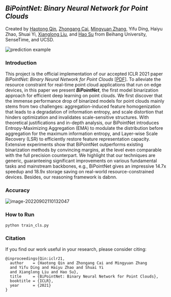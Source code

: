 ## *BiPointNet: Binary Neural Network for Point Clouds*

Created by [Haotong Qin](https://htqin.github.io/), [Zhongang Cai](https://scholar.google.com/citations?user=WrDKqIAAAAAJ&hl=en), [Mingyuan Zhang](https://scholar.google.com/citations?user=2QLD4fAAAAAJ&hl=en), Yifu Ding, Haiyu Zhao, Shuai Yi, [Xianglong Liu](http://sites.nlsde.buaa.edu.cn/~xlliu/), and [Hao Su](https://cseweb.ucsd.edu/~haosu/) from Beihang University, SenseTime, and UCSD.

![prediction example](https://htqin.github.io/Imgs/ICLR/overview_v1.png)

### Introduction

This project is the official implementation of our accepted ICLR 2021 paper *BiPointNet: Binary Neural Network for Point Clouds* [[PDF]( https://openreview.net/forum?id=9QLRCVysdlO)]. To alleviate the resource constraint for real-time point cloud applications that run on edge devices, in this paper we present ***BiPointNet***, the first model binarization approach for efficient deep learning on point clouds. We first discover that the immense performance drop of binarized models for point clouds mainly stems from two challenges: aggregation-induced feature homogenization that leads to a degradation of information entropy, and scale distortion that hinders optimization and invalidates scale-sensitive structures. With theoretical justifications and in-depth analysis, our BiPointNet introduces Entropy-Maximizing Aggregation (EMA) to modulate the distribution before aggregation for the maximum information entropy, and Layer-wise Scale Recovery (LSR) to efficiently restore feature representation capacity. Extensive experiments show that BiPointNet outperforms existing binarization methods by convincing margins, at the level even comparable with the full precision counterpart. We highlight that our techniques are generic, guaranteeing significant improvements on various fundamental tasks and mainstream backbones, e.g., BiPointNet gives an impressive 14.7x speedup and 18.9x storage saving on real-world resource-constrained devices. Besides, our reasoning framework is dabnn.

### Accuracy

![image-20220902110132047](C:\Users\89430\AppData\Roaming\Typora\typora-user-images\image-20220902110132047.png)

### How to Run

```shell script
python train_cls.py
```

### Citation

If you find our work useful in your research, please consider citing:

```
@inproceedings{Qin:iclr21,
  author    = {Haotong Qin and Zhongang Cai and Mingyuan Zhang 
  and Yifu Ding and Haiyu Zhao and Shuai Yi 
  and Xianglong Liu and Hao Su},
  title     = {BiPointNet: Binary Neural Network for Point Clouds},
  booktitle = {ICLR},
  year      = {2021}
}
```